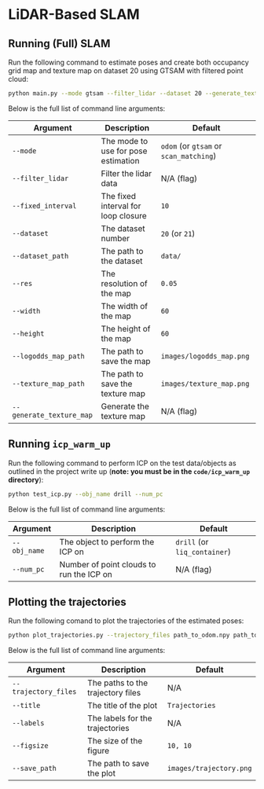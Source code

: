 # LiDAR-Based SLAM

## Running (Full) SLAM
Run the following command to estimate poses and create both occupancy grid map and texture map on dataset 20 using GTSAM with filtered point cloud:
```bash
python main.py --mode gtsam --filter_lidar --dataset 20 --generate_texture_map
```

Below is the full list of command line arguments:


| Argument                | Description                        | Default                               |
|-------------------------|------------------------------------|---------------------------------------|
| `--mode`                | The mode to use for pose estimation| `odom` (or `gtsam` or `scan_matching`)|
| `--filter_lidar`        | Filter the lidar data              | N/A (flag)                            |
| `--fixed_interval`      | The fixed interval for loop closure| `10`                                  |
| `--dataset`             | The dataset number                 | `20` (or `21`)                        |
| `--dataset_path`        | The path to the dataset            | `data/`                               |
| `--res`                 | The resolution of the map          | `0.05`                                |
| `--width`               | The width of the map               | `60`                                  |
| `--height`              | The height of the map              | `60`                                  |
| `--logodds_map_path`    | The path to save the map           | `images/logodds_map.png`              |
| `--texture_map_path`    | The path to save the texture map   | `images/texture_map.png`              |
| `--generate_texture_map`| Generate the texture map           | N/A (flag)                            |

## Running `icp_warm_up`
Run the following command to perform ICP on the test data/objects as outlined in the project write up (__note: you must be in the `code/icp_warm_up` directory__):
```bash
python test_icp.py --obj_name drill --num_pc
```

Below is the full list of command line arguments:


| Argument                    | Description                             | Default                     |
|-----------------------------|-----------------------------------------|-----------------------------|
| `--obj_name`                | The object to perform the ICP on        | `drill` (or `liq_container`)|
| `--num_pc`                  | Number of point clouds to run the ICP on| N/A (flag)                  |

## Plotting the trajectories
Run the following comand to plot the trajectories of the estimated poses:
```bash
python plot_trajectories.py --trajectory_files path_to_odom.npy path_to_scan_matching.npy path_to_gtsam.npy --title Trajectories --labels odom scan-matching gtsam --save_path path_to_save.png
```

Below is the full list of command line arguments:


| Argument                    | Description                             | Default                     |
|-----------------------------|-----------------------------------------|-----------------------------|
| `--trajectory_files`        | The paths to the trajectory files       | N/A                         |
| `--title`                   | The title of the plot                   | `Trajectories`              |
| `--labels`                  | The labels for the trajectories         | N/A                         |
| `--figsize`                 | The size of the figure                  | `10, 10`                    |
| `--save_path`               | The path to save the plot               | `images/trajectory.png`     |
